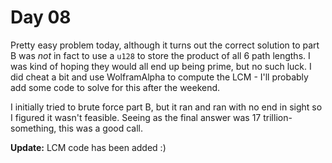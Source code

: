 # Day 08

Pretty easy problem today, although it turns out the correct solution to part B was _not_ in fact to use a `u128` to
store the product of all 6 path lengths. I was kind of hoping they would all end up being prime, but no such luck. I did
cheat a bit and use WolframAlpha to compute the LCM - I'll probably add some code to solve for this after the weekend.

I initially tried to brute force part B, but it ran and ran with no end in sight so I figured it wasn't feasible. Seeing
as the final answer was 17 trillion-something, this was a good call.

**Update:** LCM code has been added :)
